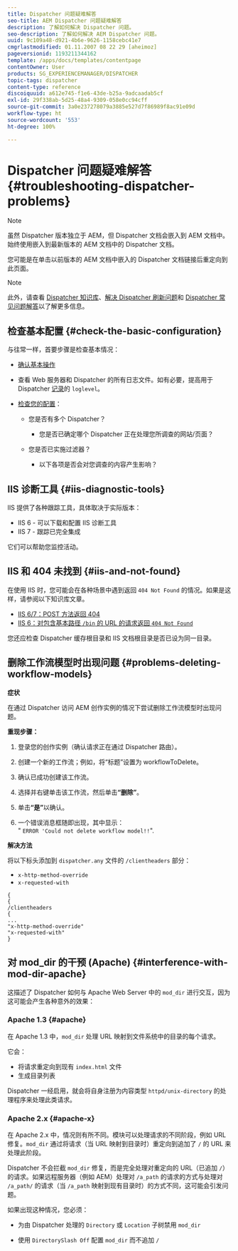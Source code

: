 ```yaml
---
title: Dispatcher 问题疑难解答
seo-title: AEM Dispatcher 问题疑难解答
description: 了解如何解决 Dispatcher 问题。
seo-description: 了解如何解决 AEM Dispatcher 问题。
uuid: 9c109a48-d921-4b6e-9626-1158cebc41e7
cmgrlastmodified: 01.11.2007 08 22 29 [aheimoz]
pageversionid: 1193211344162
template: /apps/docs/templates/contentpage
contentOwner: User
products: SG_EXPERIENCEMANAGER/DISPATCHER
topic-tags: dispatcher
content-type: reference
discoiquuid: a612e745-f1e6-43de-b25a-9adcaadab5cf
exl-id: 29f338ab-5d25-48a4-9309-058e0cc94cff
source-git-commit: 3a0e237278079a3885e527d7f86989f8ac91e09d
workflow-type: ht
source-wordcount: '553'
ht-degree: 100%

---
```


# Dispatcher 问题疑难解答 {#troubleshooting-dispatcher-problems}

>[!NOTE]
>
>虽然 Dispatcher 版本独立于 AEM，但 Dispatcher 文档会嵌入到 AEM 文档中。始终使用嵌入到最新版本的 AEM 文档中的 Dispatcher 文档。
>
>您可能是在单击以前版本的 AEM 文档中嵌入的 Dispatcher 文档链接后重定向到此页面。

>[!NOTE]
>
>此外，请查看 [Dispatcher 知识库](https://helpx.adobe.com/cq/kb/index/dispatcher.html)、[解决 Dispatcher 刷新问题](https://helpx.adobe.com/adobe-cq/kb/troubleshooting-dispatcher-flushing-issues.html)和 [Dispatcher 常见问题解答](dispatcher-faq.md)以了解更多信息。

## 检查基本配置 {#check-the-basic-configuration}

与往常一样，首要步骤是检查基本情况：

* [确认基本操作](/help/using/dispatcher-configuration.md#confirming-basic-operation)
* 查看 Web 服务器和 Dispatcher 的所有日志文件。如有必要，提高用于 Dispatcher [记录](/help/using/dispatcher-configuration.md#logging)的 `loglevel`。

* [检查您的配置](/help/using/dispatcher-configuration.md)：

   * 您是否有多个 Dispatcher？

      * 您是否已确定哪个 Dispatcher 正在处理您所调查的网站/页面？
   * 您是否已实施过滤器？

      * 以下各项是否会对您调查的内容产生影响？


## IIS 诊断工具 {#iis-diagnostic-tools}

IIS 提供了各种跟踪工具，具体取决于实际版本：

* IIS 6 - 可以下载和配置 IIS 诊断工具
* IIS 7 - 跟踪已完全集成

它们可以帮助您监控活动。

## IIS 和 404 未找到 {#iis-and-not-found}

在使用 IIS 时，您可能会在各种场景中遇到返回 `404 Not Found` 的情况。如果是这样，请参阅以下知识库文章。

* [IIS 6/7：POST 方法返回 404](https://helpx.adobe.com/dispatcher/kb/IIS6IsapiFilters.html)
* [IIS 6：对包含基本路径 `/bin` 的 URL 的请求返回 `404 Not Found`](https://helpx.adobe.com/dispatcher/kb/RequestsToBinDirectoryFailInIIS6.html)

您还应检查 Dispatcher 缓存根目录和 IIS 文档根目录是否已设为同一目录。

## 删除工作流模型时出现问题 {#problems-deleting-workflow-models}

**症状**

在通过 Dispatcher 访问 AEM 创作实例的情况下尝试删除工作流模型时出现问题。

**重现步骤：**

1. 登录您的创作实例（确认请求正在通过 Dispatcher 路由）。
1. 创建一个新的工作流；例如，将“标题”设置为 workflowToDelete。
1. 确认已成功创建该工作流。
1. 选择并右键单击该工作流，然后单击&#x200B;**“删除”**。

1. 单击&#x200B;**“是”**&#x200B;以确认。
1. 一个错误消息框随即出现，其中显示：\
   &quot; `ERROR 'Could not delete workflow model!!`&quot;.

**解决方法**

将以下标头添加到 `dispatcher.any` 文件的 `/clientheaders` 部分：

* `x-http-method-override`
* `x-requested-with`

```
{  
{  
/clientheaders  
{  
...  
"x-http-method-override"  
"x-requested-with"  
}
```

## 对 mod_dir 的干预 (Apache) {#interference-with-mod-dir-apache}

这描述了 Dispatcher 如何与 Apache Web Server 中的 `mod_dir` 进行交互，因为这可能会产生各种意外的效果：

### Apache 1.3 {#apache}

在 Apache 1.3 中，`mod_dir` 处理 URL 映射到文件系统中的目录的每个请求。

它会：

* 将请求重定向到现有 `index.html` 文件
* 生成目录列表

Dispatcher 一经启用，就会将自身注册为内容类型 `httpd/unix-directory` 的处理程序来处理此类请求。

### Apache 2.x {#apache-x}

在 Apache 2.x 中，情况则有所不同。模块可以处理请求的不同阶段，例如 URL 修复。`mod_dir` 通过将请求（当 URL 映射到目录时）重定向到追加了 `/` 的 URL 来处理此阶段。

Dispatcher 不会拦截 `mod_dir` 修复，而是完全处理对重定向的 URL（已追加 `/`）的请求。如果远程服务器（例如 AEM）处理对 `/a_path` 的请求的方式与处理对 `/a_path/` 的请求（当 `/a_path` 映射到现有目录时）的方式不同，这可能会引发问题。

如果出现这种情况，您必须：

* 为由 Dispatcher 处理的 `Directory` 或 `Location` 子树禁用 `mod_dir`

* 使用 `DirectorySlash Off` 配置 `mod_dir` 而不追加 `/`
